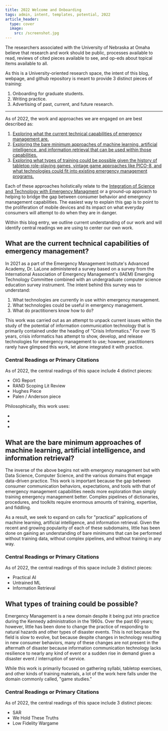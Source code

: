 ```yaml
---
title: 2022 Welcome and Onboarding
tags: admin, intent, templates, potential, 2022
article_header:
  type: cover
  image:
    src: /screenshot.jpg
---
```


The researchers associated with the University of Nebraska at Omaha believe that research and work should be public, processes available to read, reviews of cited pieces available to see, and op-eds about topical items available to all. 

As this is a University-oriented research space, the intent of this blog, webpage, and github repository is meant to provide 3 distinct pieces of training: 

1. Onboarding for graduate students. 
2. Writing practice. 
3. Advertising of past, current, and future research. 

<!--more-->
---

As of 2022, the work and approaches we are engaged on are best described as: 

1. [Exploring what the current technical capabilities of emergency management are.](#curr_tech)
2. [Exploring the bare minimum approaches of machine learning, artificial intelligence, and information retrieval that can be used within those capabilities.](#min_approach) 
3. [Exploring what types of training could be possible given the history of tabletop role-playing games, vintage game approaches like PICO-8, and what technologies could fit into existing emergency management programs.](type_training) 

Each of these approaches holistically relate to the [Integration of Science and Technology with Emergency Managment]() or a ground-up approach to helping to bridge the gap between consumer behavior and emergency management capabilities. The easiest way to explain this gap is to point to the proliferation of mobile devices and its impact on what everyday consumers will attempt to do when they are in danger.

Within this blog entry, we outline current understanding of our work and will identify central readings we are using to center our own work. 
 
<a name="curr_tech"></a>
## What are the current technical capabilities of emergency management?

In 2021 as a part of the Emergency Management Institute's Advanced Academy, Dr. LaLone administered a survey based on a survey from the International Association of Emergency Management's (IAEM) Emerging Technology Committee combined with an undergraduate computer science education survey instrument. The intent behind this survey was to understand: 

1. What technologies are currently in use within emergency management.
2. What technologies could be useful in emergency management. 
3. What do practitioners know how to do?

This work was carried out as an attempt to unpack current issues within the study of the potential of information communication technology that is primarily contained under the heading of "Crisis Informatics." For over 15 years, crisis informatics has attempt to show, develop, and release technologies for emergency management to use; however, practitioners rarely have glimpsed this work, let alone integrated it with practice. 

### Central Readings or Primary Citations

As of 2022, the central readings of this space include 4 distinct pieces: 

  - OIG Report
  - RAND Scoping Lit Review
  - Hughes Piece
  - Palen / Anderson piece

Philosophically, this work uses: 

  - 
  - 
  - 

<a name="min_approach"></a>
## What are the bare minimum approaches of machine learning, artificial intelligence, and information retrieval?

The inverse of the above begins not with emergency management but with Data Science, Computer Science, and the various domains that engage data-driven practice. This work is important because the gap between consumer communication behaviors, expectations, and tools with that of emergency management capabilities needs more exploration than simply training emergency management better. Complex pipelines of dictionaries, procedures, and toolkits require enormous amounts of training, expertise, and fiddling. 

As a result, we seek to expand on calls for "practical" applications of machine learning, artificial intelligence, and information retrieval. Given the recent and growing popularity of each of these subdomains, little has been done on gaining an understanding of bare minimums that can be performed without training data, without complex pipelines, and without training in any way. 

### Central Readings or Primary Citations

As of 2022, the central readings of this space include 3 distinct pieces: 

  - Practical AI
  - Untrained ML
  - Information Retrieval

<a name="type_training"></a>
## What types of training could be possible?

Emergency Management is a new domain despite it being put into practice during the Kennedy administration in the 1960s. Over the past 60 years; however, little has been done to change the practice of responding to natural hazards and other types of disaster events. This is not because the field is slow to evolve, but because despite changes in technology resulting in new consumer behaviors, many of these changes are not present in the aftermath of disaster because information communication technology lacks resilience to nearly any kind of event or a sudden rise in demand given a disaster event / interruption of service. 

While this work is primarily focused on gathering syllabi, tabletop exercises, and other kinds of training materials, a lot of the work here falls under the domain commonly called, "game studies." 

### Central Readings or Primary Citations

As of 2022, the central readings of this space include 3 distinct pieces: 

  - SAR 
  - We Hold These Truths
  - Low Fidelity Wargame

<!-- A Post with Header Image, See [Page layout](https://tianqi.name/jekyll-TeXt-theme/samples.html#page-layout) for more examples.
 -->
<!--more-->
